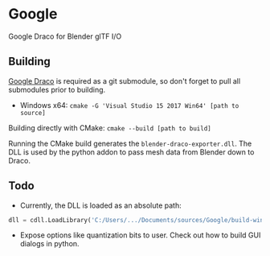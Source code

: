 # Google

Google Draco for Blender glTF I/O

## Building

[Google Draco](https://github.com/google/draco) is required as a git submodule, so don't forget to pull all submodules prior to building.

- Windows x64:  `cmake -G 'Visual Studio 15 2017 Win64' [path to source]`

Building directly with CMake: `cmake --build [path to build]`

Running the CMake build generates the `blender-draco-exporter.dll`. The DLL is used by the python addon to pass mesh data from Blender down to Draco.

## Todo

- Currently, the DLL is loaded as an absolute path:

```python
dll = cdll.LoadLibrary('C:/Users/.../Documents/sources/Google/build-win64/Debug/blender-draco-exporter.dll')
```

- Expose options like quantization bits to user. Check out how to build GUI dialogs in python.

